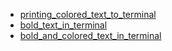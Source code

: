 - [printing_colored_text_to_terminal](printing_colored_text_to_terminal/README.md)
- [bold_text_in_terminal](bold_text_in_terminal/README.md)
- [bold_and_colored_text_in_terminal](bold_and_colored_text_in_terminal/README.md)